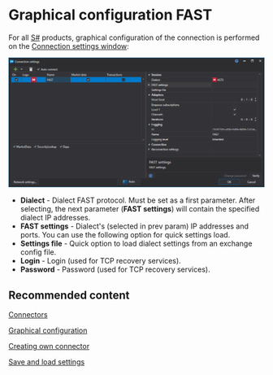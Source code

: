 # Graphical configuration FAST

For all [S\#](../../../../api.md) products, graphical configuration of the connection is performed on the [Connection settings window](../../../graphical_user_interface/connection_settings_window.md):

![API GUI Settings FAST](../../../../../images/api_gui_settings_fast.png)

- **Dialect** \- Dialect FAST protocol. Must be set as a first parameter. After selecting, the next parameter (**FAST settings**) will contain the specified dialect IP addresses.
- **FAST settings** \- Dialect's (selected in prev param) IP addresses and ports. You can use the following option for quick settings load.
- **Settings file** \- Quick option to load dialect settings from an exchange config file.
- **Login** \- Login (used for TCP recovery services).
- **Password** \- Password (used for TCP recovery services).

## Recommended content

[Connectors](../../../connectors.md)

[Graphical configuration](../../graphical_configuration.md)

[Creating own connector](../../creating_own_connector.md)

[Save and load settings](../../save_and_load_settings.md)
